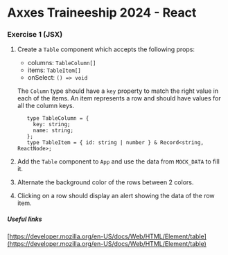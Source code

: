 # Axxes Traineeship 2024 - React

### Exercise 1 (JSX)

1. Create a `Table` component which accepts the following props:

   - columns: `TableColumn[]`
   - items: `TableItem[]`
   - onSelect: `() => void`

   The `Column` type should have a `key` property to match the right value in each of the items. An item represents a row and should have values for all the column keys.

   ```
      type TableColumn = {
        key: string;
        name: string;
      };
      type TableItem = { id: string | number } & Record<string, ReactNode>;
   ```

2. Add the `Table` component to `App` and use the data from `MOCK_DATA` to fill it.

3. Alternate the background color of the rows between 2 colors.

4. Clicking on a row should display an alert showing the data of the row item.

##### Useful links

[https://developer.mozilla.org/en-US/docs/Web/HTML/Element/table](https://developer.mozilla.org/en-US/docs/Web/HTML/Element/table)

